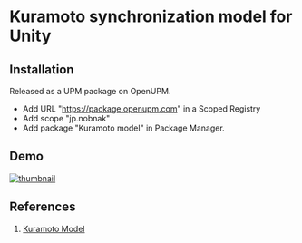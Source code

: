 # Kuramoto synchronization model for Unity

## Installation
Released as a UPM package on OpenUPM.

- Add URL "https://package.openupm.com" in a Scoped Registry
- Add scope "jp.nobnak"
- Add package "Kuramoto model" in Package Manager.

## Demo
[![thumbnail](http://img.youtube.com/vi/1Cz911-6Y-g/sddefault.jpg)](https://youtu.be/1Cz911-6Y-g)

## References
1. [Kuramoto Model](https://en.wikipedia.org/wiki/Kuramoto_model)

